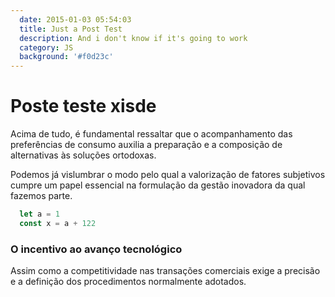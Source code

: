 ```yaml
---
  date: 2015-01-03 05:54:03
  title: Just a Post Test
  description: And i don't know if it's going to work
  category: JS
  background: '#f0d23c'
---
```


# Poste teste xisde

Acima de tudo, é fundamental ressaltar que o acompanhamento das preferências de consumo auxilia a preparação e a composição de alternativas às soluções ortodoxas.

Podemos já vislumbrar o modo pelo qual a valorização de fatores subjetivos cumpre um papel essencial na formulação da gestão inovadora da qual fazemos parte.

```javascript
  let a = 1
  const x = a + 122
```

### O incentivo ao avanço tecnológico
Assim como a competitividade nas transações comerciais exige a precisão e a definição dos procedimentos normalmente adotados.